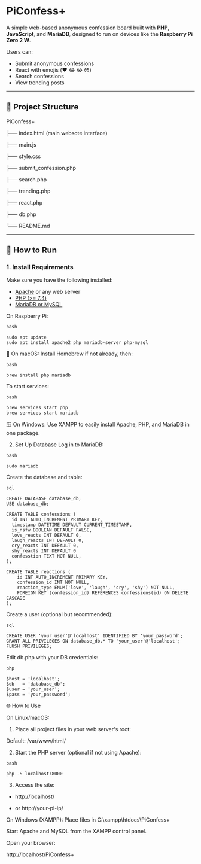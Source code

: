 # PiConfess+

A simple web-based anonymous confession board built with **PHP**, **JavaScript**, and **MariaDB**, designed to run on devices like the **Raspberry Pi Zero 2 W**.

Users can:
- Submit anonymous confessions
- React with emojis (❤️ 😂 😭 😳)
- Search confessions
- View trending posts

---

## 📁 Project Structure

PiConfess+

├── index.html (main websote interface)

├── main.js

├── style.css

├── submit_confession.php

├── search.php

├── trending.php

├── react.php

├── db.php

└── README.md

---

## 🚀 How to Run

### 1. Install Requirements

Make sure you have the following installed:

- [Apache](https://httpd.apache.org/) or any web server
- [PHP (>= 7.4)](https://www.php.net/)
- [MariaDB or MySQL](https://mariadb.org/)

On Raspberry Pi:
```
bash

sudo apt update
sudo apt install apache2 php mariadb-server php-mysql
```

🍎 On macOS:
Install Homebrew if not already, then:
```
bash

brew install php mariadb
```
To start services:
```
bash

brew services start php
brew services start mariadb
```
🪟 On Windows:
Use XAMPP to easily install Apache, PHP, and MariaDB in one package.

2. Set Up Database
  Log in to MariaDB:
  ```
  bash

  sudo mariadb
  ```

  Create the database and table:
  ```
  sql

  CREATE DATABASE database_db;
  USE database_db;
  
  CREATE TABLE confessions (
    id INT AUTO_INCREMENT PRIMARY KEY,
    timestamp DATETIME DEFAULT CURRENT_TIMESTAMP,
    is_nsfw BOOLEAN DEFAULT FALSE,
    love_reacts INT DEFAULT 0,
    laugh_reacts INT DEFAULT 0,
    cry_reacts INT DEFAULT 0,
    shy_reacts INT DEFAULT 0
    confesstion TEXT NOT NULL,
  );

  CREATE TABLE reactions (
      id INT AUTO_INCREMENT PRIMARY KEY,
      confession_id INT NOT NULL,
      reaction_type ENUM('love', 'laugh', 'cry', 'shy') NOT NULL,
      FOREIGN KEY (confession_id) REFERENCES confessions(id) ON DELETE CASCADE
  );
  ```
  Create a user (optional but recommended):
  ```
  sql

  CREATE USER 'your_user'@'localhost' IDENTIFIED BY 'your_password';
  GRANT ALL PRIVILEGES ON database_db.* TO 'your_user'@'localhost';
  FLUSH PRIVILEGES;
  ```

  Edit db.php with your DB credentials:
  ```
  php
  
  $host = 'localhost';
  $db   = 'database_db';
  $user = 'your_user';
  $pass = 'your_password';
  ```

🌐 How to Use

On Linux/macOS:
1. Place all project files in your web server's root:

Default: /var/www/html/

2. Start the PHP server (optional if not using Apache):
```
bash

php -S localhost:8000
```
3. Access the site:

- http://localhost/

- or http://your-pi-ip/



On Windows (XAMPP):
Place files in C:\xampp\htdocs\PiConfess+

Start Apache and MySQL from the XAMPP control panel.

Open your browser:

http://localhost/PiConfess+









